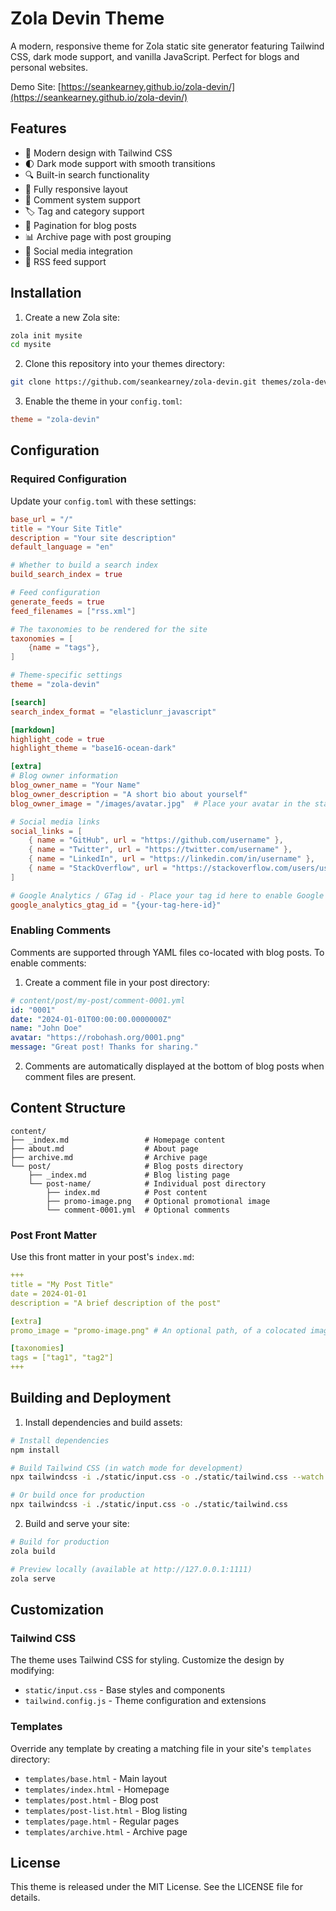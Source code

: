 # Zola Devin Theme

A modern, responsive theme for Zola static site generator featuring Tailwind CSS, dark mode support, and vanilla JavaScript. Perfect for blogs and personal websites. 

Demo Site: [https://seankearney.github.io/zola-devin/](https://seankearney.github.io/zola-devin/)

## Features

- 🎨 Modern design with Tailwind CSS
- 🌓 Dark mode support with smooth transitions
- 🔍 Built-in search functionality
- 📱 Fully responsive layout
- 💬 Comment system support
- 🏷️ Tag and category support
- 📄 Pagination for blog posts
- 📊 Archive page with post grouping
- 🔗 Social media integration
- 📰 RSS feed support

## Installation

1. Create a new Zola site:
```bash
zola init mysite
cd mysite
```

2. Clone this repository into your themes directory:
```bash
git clone https://github.com/seankearney/zola-devin.git themes/zola-devin
```

3. Enable the theme in your `config.toml`:
```toml
theme = "zola-devin"
```

## Configuration

### Required Configuration

Update your `config.toml` with these settings:

```toml
base_url = "/"
title = "Your Site Title"
description = "Your site description"
default_language = "en"

# Whether to build a search index
build_search_index = true

# Feed configuration
generate_feeds = true
feed_filenames = ["rss.xml"]

# The taxonomies to be rendered for the site
taxonomies = [
    {name = "tags"},
]

# Theme-specific settings
theme = "zola-devin"

[search]
search_index_format = "elasticlunr_javascript"

[markdown]
highlight_code = true
highlight_theme = "base16-ocean-dark"

[extra]
# Blog owner information
blog_owner_name = "Your Name"
blog_owner_description = "A short bio about yourself"
blog_owner_image = "/images/avatar.jpg"  # Place your avatar in the static/images directory

# Social media links
social_links = [
    { name = "GitHub", url = "https://github.com/username" },
    { name = "Twitter", url = "https://twitter.com/username" },
    { name = "LinkedIn", url = "https://linkedin.com/in/username" },
    { name = "StackOverflow", url = "https://stackoverflow.com/users/username" }
]

# Google Analytics / GTag id - Place your tag id here to enable Google Analytics
google_analytics_gtag_id = "{your-tag-here-id}"

```

### Enabling Comments

Comments are supported through YAML files co-located with blog posts. To enable comments:

1. Create a comment file in your post directory:
```yaml
# content/post/my-post/comment-0001.yml
id: "0001"
date: "2024-01-01T00:00:00.0000000Z"
name: "John Doe"
avatar: "https://robohash.org/0001.png"
message: "Great post! Thanks for sharing."
```

2. Comments are automatically displayed at the bottom of blog posts when comment files are present.

## Content Structure

```
content/
├── _index.md                 # Homepage content
├── about.md                  # About page
├── archive.md                # Archive page
└── post/                     # Blog posts directory
    ├── _index.md             # Blog listing page
    └── post-name/            # Individual post directory
        ├── index.md          # Post content
        ├── promo-image.png   # Optional promotional image
        └── comment-0001.yml  # Optional comments
```

### Post Front Matter

Use this front matter in your post's `index.md`:

```yaml
+++
title = "My Post Title"
date = 2024-01-01
description = "A brief description of the post"

[extra]
promo_image = "promo-image.png" # An optional path, of a colocated image, to show on the homepage

[taxonomies]
tags = ["tag1", "tag2"]
+++
```

## Building and Deployment

1. Install dependencies and build assets:
```bash
# Install dependencies
npm install

# Build Tailwind CSS (in watch mode for development)
npx tailwindcss -i ./static/input.css -o ./static/tailwind.css --watch

# Or build once for production
npx tailwindcss -i ./static/input.css -o ./static/tailwind.css
```

2. Build and serve your site:
```bash
# Build for production
zola build

# Preview locally (available at http://127.0.0.1:1111)
zola serve
```

## Customization

### Tailwind CSS

The theme uses Tailwind CSS for styling. Customize the design by modifying:

- `static/input.css` - Base styles and components
- `tailwind.config.js` - Theme configuration and extensions

### Templates

Override any template by creating a matching file in your site's `templates` directory:

- `templates/base.html` - Main layout
- `templates/index.html` - Homepage
- `templates/post.html` - Blog post
- `templates/post-list.html` - Blog listing
- `templates/page.html` - Regular pages
- `templates/archive.html` - Archive page

## License

This theme is released under the MIT License. See the LICENSE file for details.
